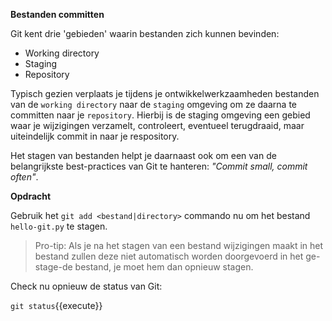 **Bestanden committen**

Git kent drie 'gebieden' waarin bestanden zich kunnen bevinden:

* Working directory
* Staging
* Repository

Typisch gezien verplaats je tijdens je ontwikkelwerkzaamheden bestanden van de `working directory` naar de `staging` omgeving om ze daarna te committen naar je `repository`. Hierbij is de staging omgeving een gebied waar je wijzigingen verzamelt, controleert, eventueel terugdraaid, maar uiteindelijk commit in naar je respository. 

Het stagen van bestanden helpt je daarnaast ook om een van de belangrijkste best-practices van Git te hanteren: *"Commit small, commit often"*. 

**Opdracht**

Gebruik het `git add <bestand|directory>` commando nu om het bestand `hello-git.py` te stagen.

> Pro-tip: Als je na het stagen van een bestand wijzigingen maakt in het bestand zullen deze niet automatisch worden doorgevoerd in het ge-stage-de bestand, je moet hem dan opnieuw stagen. 

Check nu opnieuw de status van Git:

```git status```{{execute}}